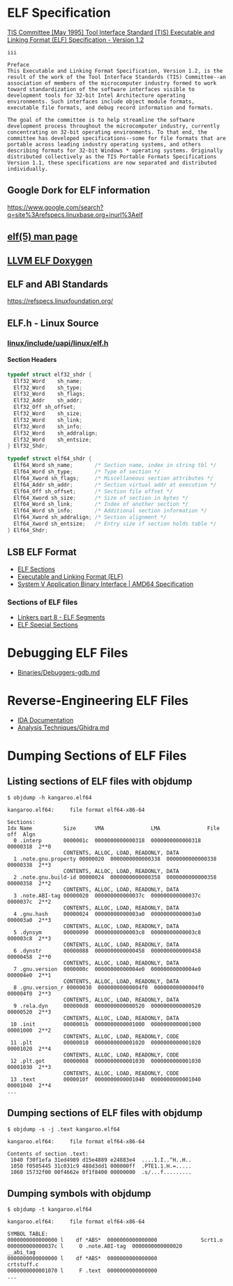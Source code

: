 # ELF Specification
[TIS Committee [May 1995] Tool Interface Standard (TIS) Executable and Linking Format (ELF) Specification - Version 1.2](https://refspecs.linuxfoundation.org/elf/elf.pdf)

```
iii

Preface
This Executable and Linking Format Specification, Version 1.2, is the result of the work of the Tool Interface Standards (TIS) Committee--an association of members of the microcomputer industry formed to work toward standardization of the software interfaces visible to development tools for 32-bit Intel Architecture operating environments. Such interfaces include object module formats, executable file formats, and debug record information and formats.

The goal of the committee is to help streamline the software development process throughout the microcomputer industry, currently concentrating on 32-bit operating environments. To that end, the committee has developed specifications--some for file formats that are portable across leading industry operating systems, and others describing formats for 32-bit Windows * operating systems. Originally distributed collectively as the TIS Portable Formats Specifications Version 1.1, these specifications are now separated and distributed individually.
```

## Google Dork for ELF information
https://www.google.com/search?q=site%3Arefspecs.linuxbase.org+inurl%3Aelf

## [elf(5) man page](https://man7.org/linux/man-pages/man5/elf.5.html)

## [LLVM ELF Doxygen](https://llvm.org/docs/doxygen/namespacellvm_1_1ELF.html) 

## ELF and ABI Standards
https://refspecs.linuxfoundation.org/

## ELF.h - Linux Source
### [linux/include/uapi/linux/elf.h](https://github.com/torvalds/linux/blob/master/include/uapi/linux/elf.h)

#### Section Headers
```c
typedef struct elf32_shdr {
  Elf32_Word	sh_name;
  Elf32_Word	sh_type;
  Elf32_Word	sh_flags;
  Elf32_Addr	sh_addr;
  Elf32_Off	sh_offset;
  Elf32_Word	sh_size;
  Elf32_Word	sh_link;
  Elf32_Word	sh_info;
  Elf32_Word	sh_addralign;
  Elf32_Word	sh_entsize;
} Elf32_Shdr;

typedef struct elf64_shdr {
  Elf64_Word sh_name;		/* Section name, index in string tbl */
  Elf64_Word sh_type;		/* Type of section */
  Elf64_Xword sh_flags;		/* Miscellaneous section attributes */
  Elf64_Addr sh_addr;		/* Section virtual addr at execution */
  Elf64_Off sh_offset;		/* Section file offset */
  Elf64_Xword sh_size;		/* Size of section in bytes */
  Elf64_Word sh_link;		/* Index of another section */
  Elf64_Word sh_info;		/* Additional section information */
  Elf64_Xword sh_addralign;	/* Section alignment */
  Elf64_Xword sh_entsize;	/* Entry size if section holds table */
} Elf64_Shdr;
```

## LSB ELF Format 
- [ELF Sections](https://refspecs.linuxbase.org/LSB_4.1.0/LSB-Core-generic/LSB-Core-generic/sections.html)
- [Executable and Linking Format (ELF)](https://refspecs.linuxbase.org/LSB_4.1.0/LSB-Core-generic/LSB-Core-generic/elf-generic.html)
- [System V Application Binary Interface | AMD64 Specification](https://refspecs.linuxbase.org/elf/x86_64-abi-0.99.pdf)
### Sections of ELF files
- [Linkers part 8 - ELF Segments](https://www.airs.com/blog/archives/45)
- [ELF Special Sections](https://refspecs.linuxbase.org/LSB_3.1.1/LSB-Core-generic/LSB-Core-generic/specialsections.html)

# Debugging ELF Files
- [Binaries/Debuggers-gdb.md](../Binaries/Debuggers-gdb.md)

# Reverse-Engineering ELF Files
- [IDA Documentation](https://hex-rays.com/documentation/)
- [Analysis Techniques/Ghidra.md](./Ghidra.md)


# Dumping Sections of ELF Files

## Listing sections of ELF files with objdump
```
$ objdump -h kangaroo.elf64

kangaroo.elf64:     file format elf64-x86-64

Sections:
Idx Name          Size      VMA               LMA               File off  Algn
  0 .interp       0000001c  0000000000000318  0000000000000318  00000318  2**0
                  CONTENTS, ALLOC, LOAD, READONLY, DATA
  1 .note.gnu.property 00000020  0000000000000338  0000000000000338  00000338  2**3
                  CONTENTS, ALLOC, LOAD, READONLY, DATA
  2 .note.gnu.build-id 00000024  0000000000000358  0000000000000358  00000358  2**2
                  CONTENTS, ALLOC, LOAD, READONLY, DATA
  3 .note.ABI-tag 00000020  000000000000037c  000000000000037c  0000037c  2**2
                  CONTENTS, ALLOC, LOAD, READONLY, DATA
  4 .gnu.hash     00000024  00000000000003a0  00000000000003a0  000003a0  2**3
                  CONTENTS, ALLOC, LOAD, READONLY, DATA
  5 .dynsym       00000090  00000000000003c8  00000000000003c8  000003c8  2**3
                  CONTENTS, ALLOC, LOAD, READONLY, DATA
  6 .dynstr       00000088  0000000000000458  0000000000000458  00000458  2**0
                  CONTENTS, ALLOC, LOAD, READONLY, DATA
  7 .gnu.version  0000000c  00000000000004e0  00000000000004e0  000004e0  2**1
                  CONTENTS, ALLOC, LOAD, READONLY, DATA
  8 .gnu.version_r 00000030  00000000000004f0  00000000000004f0  000004f0  2**3
                  CONTENTS, ALLOC, LOAD, READONLY, DATA
  9 .rela.dyn     000000d8  0000000000000520  0000000000000520  00000520  2**3
                  CONTENTS, ALLOC, LOAD, READONLY, DATA
 10 .init         0000001b  0000000000001000  0000000000001000  00001000  2**2
                  CONTENTS, ALLOC, LOAD, READONLY, CODE
 11 .plt          00000010  0000000000001020  0000000000001020  00001020  2**4
                  CONTENTS, ALLOC, LOAD, READONLY, CODE
 12 .plt.got      00000008  0000000000001030  0000000000001030  00001030  2**3
                  CONTENTS, ALLOC, LOAD, READONLY, CODE
 13 .text         0000010f  0000000000001040  0000000000001040  00001040  2**4
...
```

## Dumping sections of ELF files with objdump
```
$ objdump -s -j .text kangaroo.elf64

kangaroo.elf64:     file format elf64-x86-64

Contents of section .text:
 1040 f30f1efa 31ed4989 d15e4889 e24883e4  ....1.I..^H..H..
 1050 f0505445 31c031c9 488d3dd1 000000ff  .PTE1.1.H.=.....
 1060 15732f00 00f4662e 0f1f8400 00000000  .s/...f.........
```

## Dumping symbols with objdump

```
$ objdump -t kangaroo.elf64

kangaroo.elf64:     file format elf64-x86-64

SYMBOL TABLE:
0000000000000000 l    df *ABS*  0000000000000000              Scrt1.o
000000000000037c l     O .note.ABI-tag  0000000000000020              __abi_tag
0000000000000000 l    df *ABS*  0000000000000000              crtstuff.c
0000000000001070 l     F .text  0000000000000000              
...
```